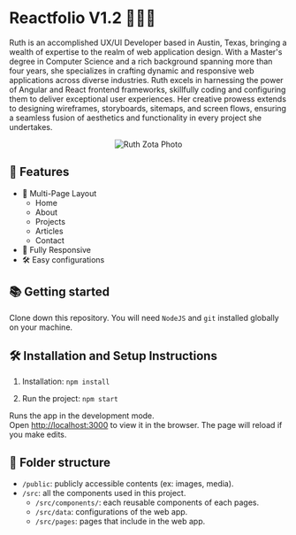 # Reactfolio V1.2 👩🏽‍🚀

Ruth is an accomplished UX/UI Developer based in Austin, Texas, bringing a wealth of expertise to the realm of web application design. With a Master's degree in Computer Science and a rich background spanning more than four years, she specializes in crafting dynamic and responsive web applications across diverse industries. Ruth excels in harnessing the power of Angular and React frontend frameworks, skillfully coding and configuring them to deliver exceptional user experiences. Her creative prowess extends to designing wireframes, storyboards, sitemaps, and screen flows, ensuring a seamless fusion of aesthetics and functionality in every project she undertakes.

<center>
<img src="https://media.licdn.com/dms/image/D5603AQHDKeuZV4Ps5A/profile-displayphoto-shrink_200_200/0/1692326169864?e=1700697600&v=beta&t=H1Q4Xu01_GdmPDPkp0hsrgXHHNQvI0SjSpNGHRDYcx8" alt="Ruth Zota Photo" />
</center>


## 📙 Features

-   📖 Multi-Page Layout
    -   Home
    -   About
    -   Projects
    -   Articles
    -   Contact
-   📱 Fully Responsive
-   🛠 Easy configurations

## 📚 Getting started

Clone down this repository. You will need `NodeJS` and `git` installed globally on your machine.

## 🛠 Installation and Setup Instructions

1. Installation: `npm install`

2. Run the project: `npm start`

Runs the app in the development mode.\
Open [http://localhost:3000](http://localhost:3000) to view it in the browser.
The page will reload if you make edits.

## 📁 Folder structure

-   `/public`: publicly accessible contents (ex: images, media).
-   `/src`: all the components used in this project.
    -   `/src/components/`: each reusable components of each pages.
    -   `/src/data`: configurations of the web app.
    -   `/src/pages`: pages that include in the web app.

